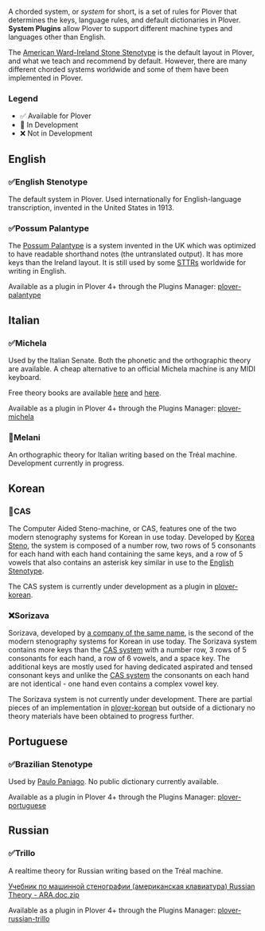 A chorded system, or *system* for short, is a set of rules for Plover that determines the keys, language rules, and default dictionaries in Plover. **System Plugins** allow Plover to support different machine types and languages other than English.

The [American Ward-Ireland Stone Stenotype](https://en.wikipedia.org/wiki/Stenotype) is the default layout in Plover, and what we teach and recommend by default. However, there are many different chorded systems worldwide and some of them have been implemented in Plover.

### Legend

- ✅ Available for Plover
- 🚧 In Development
- ❌ Not in Development

## English

### ✅English Stenotype

The default system in Plover. Used internationally for English-language transcription, invented in the United States in 1913.

### ✅Possum Palantype

The [Possum Palantype](http://www.openstenoproject.org/palantype) is a system invented in the UK which was optimized to have readable shorthand notes (the untranslated output). It has more keys than the Ireland layout. It is still used by some [STTRs](https://en.wikipedia.org/wiki/Speech-to-text_reporter) worldwide for writing in English.

Available as a plugin in Plover 4+ through the Plugins Manager: [plover-palantype](https://pypi.python.org/pypi/plover-palantype)

## Italian

### ✅Michela

Used by the Italian Senate. Both the phonetic and the orthographic theory are available. A cheap alternative to an official Michela machine is any MIDI keyboard.

Free theory books are available [here](https://sillabix.gitbooks.io/dizionario-test/) and [here](https://legacy.gitbook.com/book/sillabix/dizionario-ortografico-michela-per-input-sillabic/details).

Available as a plugin in Plover 4+ through the Plugins Manager: [plover-michela](https://pypi.python.org/pypi/plover-michela)

### 🚧Melani

An orthographic theory for Italian writing based on the Tréal machine. Development currently in progress.

## Korean

### 🚧CAS

The Computer Aided Steno-machine, or CAS, features one of the two modern stenography systems for Korean in use today. Developed by [Korea Steno](http://www.koreasteno.com/), the system is composed of a number row, two rows of 5 consonants for each hand with each hand containing the same keys, and a row of 5 vowels that also contains an asterisk key similar in use to the [English Stenotype](https://github.com/openstenoproject/plover/wiki/Chorded-Systems#english-stenotype).

The CAS system is currently under development as a plugin in [plover-korean](https://github.com/nsmarkop/plover_korean).

### ❌Sorizava

Sorizava, developed by [a company of the same name](http://www.sorizava.co.kr/), is the second of the modern stenography systems for Korean in use today. The Sorizava system contains more keys than the [CAS system](https://github.com/openstenoproject/plover/wiki/Chorded-Systems#cas) with a number row, 3 rows of 5 consonants for each hand, a row of 6 vowels, and a space key. The additional keys are mostly used for having dedicated aspirated and tensed consonant keys and unlike the [CAS system](https://github.com/openstenoproject/plover/wiki/Chorded-Systems#cas) the consonants on each hand are not identical - one hand even contains a complex vowel key.

The Sorizava system is not currently under development. There are partial pieces of an implementation in [plover-korean](https://github.com/nsmarkop/plover_korean) but outside of a dictionary no theory materials have been obtained to progress further.

## Portuguese

### ✅Brazilian Stenotype

Used by [Paulo Paniago](http://openstenoblog.blogspot.ca/2015/04/my-experience-in-open-source.html). No public dictionary currently available.

Available as a plugin in Plover 4+ through the Plugins Manager: [plover-portuguese](https://pypi.python.org/pypi/plover-portuguese)

## Russian

### ✅Trillo

A realtime theory for Russian writing based on the Tréal machine.

[Учебник по машинной стенографии (американская клавиатура) Russian Theory - ARA.doc.zip](https://github.com/openstenoproject/plover/files/1533593/Russian.Theory.-.ARA.doc.zip)

Available as a plugin in Plover 4+ through the Plugins Manager: [plover-russian-trillo](https://pypi.python.org/pypi/plover-russian-trillo)